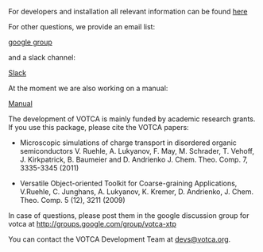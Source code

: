 For developers and installation all relevant information can be found [here](https://github.com/votca/votca/blob/master/share/doc/INSTALL.md)

For other questions, we provide an email list:

[google group](https://groups.google.com/forum/?hl=de#!forum/votca-xtp)

and a slack channel:

[Slack](https://votca.slack.com/messages/C7XVBE9EG/?)

At the moment we are also working on a manual:

[Manual](http://doc.votca.org/xtp-manual.pdf)

The development of VOTCA is mainly funded by academic research grants.
If you use this package, please cite the VOTCA papers:

* Microscopic simulations of charge transport in disordered organic semiconductors
  V. Ruehle, A. Lukyanov, F. May, M. Schrader, T. Vehoff, J. Kirkpatrick, B. Baumeier and D. Andrienko
  J. Chem. Theo. Comp. 7, 3335-3345 (2011) 

* Versatile Object-oriented Toolkit for Coarse-graining Applications,
  V.Ruehle, C. Junghans, A. Lukyanov, K. Kremer, D. Andrienko,
  J. Chem. Theo. Comp. 5 (12), 3211 (2009) 

In case of questions, please post them in the google discussion group
for votca at http://groups.google.com/group/votca-xtp

You can contact the VOTCA Development Team at devs@votca.org.



